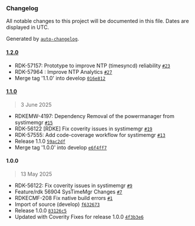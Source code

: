 ### Changelog

All notable changes to this project will be documented in this file. Dates are displayed in UTC.

Generated by [`auto-changelog`](https://github.com/CookPete/auto-changelog).

#### [1.2.0](https://github.com/rdkcentral/systemtimemgr/compare/1.1.0...1.2.0)

- RDK-57157: Prototype to improve NTP (timesyncd) reliability [`#23`](https://github.com/rdkcentral/systemtimemgr/pull/23)
- RDK-57964 : Improve NTP Analytics [`#27`](https://github.com/rdkcentral/systemtimemgr/pull/27)
- Merge tag '1.1.0' into develop [`016e812`](https://github.com/rdkcentral/systemtimemgr/commit/016e8127110e91f26a5be0c6eb022d0b846b4317)

#### [1.1.0](https://github.com/rdkcentral/systemtimemgr/compare/1.0.0...1.1.0)

> 3 June 2025

-  RDKEMW-4197: Dependency Removal of the powermanager from systimemgr [`#15`](https://github.com/rdkcentral/systemtimemgr/pull/15)
- RDK-56122 [RDKE] Fix coverity issues in systimemgr [`#19`](https://github.com/rdkcentral/systemtimemgr/pull/19)
- RDK-57555: Add code-coverage workflow for systimemgr [`#13`](https://github.com/rdkcentral/systemtimemgr/pull/13)
- Release 1.1.0 [`59ac2df`](https://github.com/rdkcentral/systemtimemgr/commit/59ac2df8074a63f758b4a67d74391b29ff77f93a)
- Merge tag '1.0.0' into develop [`e6f4ff7`](https://github.com/rdkcentral/systemtimemgr/commit/e6f4ff70a380766ae17e20cda83ff65841afc797)

#### 1.0.0

> 13 May 2025

- RDK-56122: Fix coverity issues in systimemgr [`#9`](https://github.com/rdkcentral/systemtimemgr/pull/9)
- Feature/rdk 56904 SysTimeMgr Changes [`#7`](https://github.com/rdkcentral/systemtimemgr/pull/7)
- RDKECMF-208 Fix native build errors [`#1`](https://github.com/rdkcentral/systemtimemgr/pull/1)
- Import of source (develop) [`f632673`](https://github.com/rdkcentral/systemtimemgr/commit/f632673f122f84b74abfca32b67c503ab4037c5f)
- Release 1.0.0 [`83126c5`](https://github.com/rdkcentral/systemtimemgr/commit/83126c5ea1bbe2c1c471ea1ae461fbad075cefd6)
- Updated with Coverity Fixes for release 1.0.0 [`4f3b3e6`](https://github.com/rdkcentral/systemtimemgr/commit/4f3b3e6b8a08a973d867ece13efc0fb7ab0e14ad)
